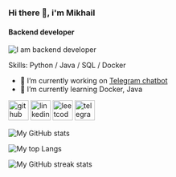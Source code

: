 ### Hi there 👋, i'm Mikhail
#### Backend developer
![I am backend developer](https://i.pinimg.com/564x/e8/09/16/e80916c31edeac7dc70375b7e11a1426.jpg)


Skills: Python / Java / SQL / Docker

- 🔭 I’m currently working on [Telegram chatbot](https://github.com/naitmag/X08TelegramBot)
- 🌱 I’m currently learning Docker, Java 


[<img src='https://cdn.jsdelivr.net/npm/simple-icons@3.0.1/icons/github.svg' alt='github' height='40'>](https://github.com/naitmag)  [<img src='https://cdn.jsdelivr.net/npm/simple-icons@3.0.1/icons/linkedin.svg' alt='linkedin' height='40'>](https://www.linkedin.com/in/www.linkedin.com/in/yarm-dev/)  [<img src='https://cdn.jsdelivr.net/npm/simple-icons@3.0.1/icons/leetcode.svg' alt='leetcode' height='40'>](https://leetcode.com/naitmag/)  [<img src='https://cdn.jsdelivr.net/npm/simple-icons@3.0.1/icons/telegram.svg' alt='telegram' height='40'>](https://t.me/naitmag)

![My GitHub stats](https://github-readme-stats.vercel.app/api?username=naitmag&show_icons=true&count_private=true)

![My top Langs](https://github-readme-stats.vercel.app/api/top-langs/?username=naitmag)

![My GitHub streak stats](https://streak-stats.demolab.com/?user=naitmag) 


